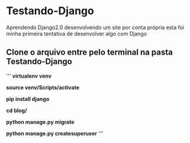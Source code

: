 # Testando-Django
Aprendendo Django2.0 desenvolvendo um site por conta própria esta foi minha primeira tentativa de desenvolver algo com Django

## Clone o arquivo entre pelo terminal na pasta Testando-Django
'''
**virtualenv venv**

**source venv/Scripts/activate**

**pip install django**

**cd blog/**

**python manage.py migrate**

**python manage.py createsuperuser**
'''

